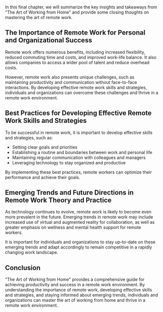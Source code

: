 
In this final chapter, we will summarize the key insights and takeaways from "The Art of Working from Home" and provide some closing thoughts on mastering the art of remote work.

The Importance of Remote Work for Personal and Organizational Success
---------------------------------------------------------------------

Remote work offers numerous benefits, including increased flexibility, reduced commuting time and costs, and improved work-life balance. It also allows companies to access a wider pool of talent and reduce overhead costs.

However, remote work also presents unique challenges, such as maintaining productivity and communication without face-to-face interactions. By developing effective remote work skills and strategies, individuals and organizations can overcome these challenges and thrive in a remote work environment.

Best Practices for Developing Effective Remote Work Skills and Strategies
-------------------------------------------------------------------------

To be successful in remote work, it is important to develop effective skills and strategies, such as:

* Setting clear goals and priorities
* Establishing a routine and boundaries between work and personal life
* Maintaining regular communication with colleagues and managers
* Leveraging technology to stay organized and productive

By implementing these best practices, remote workers can optimize their performance and achieve their goals.

Emerging Trends and Future Directions in Remote Work Theory and Practice
------------------------------------------------------------------------

As technology continues to evolve, remote work is likely to become even more prevalent in the future. Emerging trends in remote work may include increased use of virtual and augmented reality for collaboration, as well as greater emphasis on wellness and mental health support for remote workers.

It is important for individuals and organizations to stay up-to-date on these emerging trends and adapt accordingly to remain competitive in a rapidly changing work landscape.

Conclusion
----------

"The Art of Working from Home" provides a comprehensive guide for achieving productivity and success in a remote work environment. By understanding the importance of remote work, developing effective skills and strategies, and staying informed about emerging trends, individuals and organizations can master the art of working from home and thrive in a remote work environment.
